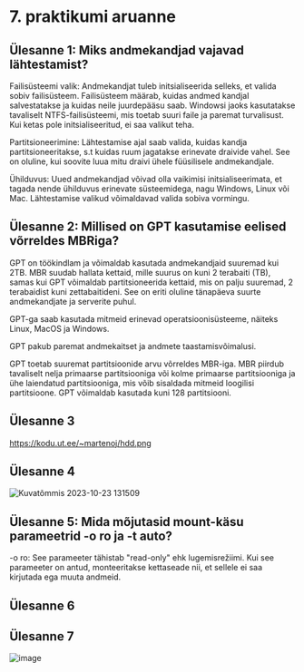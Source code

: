 # 7. praktikumi aruanne

## Ülesanne 1: Miks andmekandjad vajavad lähtestamist?
Failisüsteemi valik: Andmekandjat tuleb initsialiseerida selleks, et valida sobiv failisüsteem. Failisüsteem määrab, kuidas andmed kandjal salvestatakse ja kuidas neile juurdepääsu saab. Windowsi jaoks kasutatakse tavaliselt NTFS-failisüsteemi, mis toetab suuri faile ja paremat turvalisust. Kui ketas pole initsialiseeritud, ei saa valikut teha.

Partitsioneerimine: Lähtestamise ajal saab valida, kuidas kandja partitsioneeritakse, s.t kuidas ruum jagatakse erinevate draivide vahel. See on oluline, kui soovite luua mitu draivi ühele füüsilisele andmekandjale.

Ühilduvus: Uued andmekandjad võivad olla vaikimisi initsialiseerimata, et tagada nende ühilduvus erinevate süsteemidega, nagu Windows, Linux või Mac. Lähtestamise valikud võimaldavad valida sobiva vormingu.  

## Ülesanne 2: Millised on GPT kasutamise eelised võrreldes MBRiga?
GPT on töökindlam ja võimaldab kasutada andmekandjaid suuremad kui 2TB. MBR suudab hallata kettaid, mille suurus on kuni 2 terabaiti (TB), samas kui GPT võimaldab partitsioneerida kettaid, mis on palju suuremad, 2 terabaidist kuni zettabaitideni. See on eriti oluline tänapäeva suurte andmekandjate ja serverite puhul.

GPT-ga saab kasutada mitmeid erinevad operatsioonisüsteeme, näiteks Linux, MacOS ja Windows.

GPT pakub paremat andmekaitset ja andmete taastamisvõimalusi.

GPT toetab suuremat partitsioonide arvu võrreldes MBR-iga. MBR piirdub tavaliselt nelja primaarse partitsiooniga või kolme primaarse partitsiooniga ja ühe laiendatud partitsiooniga, mis võib sisaldada mitmeid loogilisi partitsioone. GPT võimaldab kasutada kuni 128 partitsiooni.

## Ülesanne 3
https://kodu.ut.ee/~martenoj/hdd.png 

## Ülesanne 4
![Kuvatõmmis 2023-10-23 131509](https://github.com/Marten221/opsys_Ojasaar/assets/144438767/539f01ca-9b3d-4cc3-8e48-628f4c7ee1fc)

## Ülesanne 5: Mida mõjutasid mount-käsu parameetrid -o ro ja -t auto?
-o ro: See parameeter tähistab "read-only" ehk lugemisrežiimi. Kui see parameeter on antud, monteeritakse kettaseade nii, et sellele ei saa kirjutada ega muuta andmeid.

## Ülesanne 6


## Ülesanne 7
![image](https://github.com/Marten221/opsys_Ojasaar/assets/144438767/19f0f98b-821a-4040-8df8-7efe920a6387)


